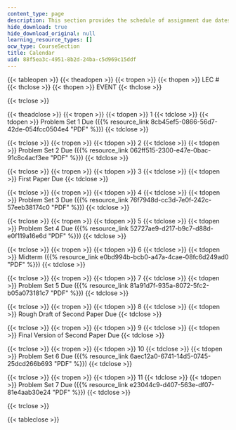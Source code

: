 ```yaml
---
content_type: page
description: This section provides the schedule of assignment due dates and exams.
hide_download: true
hide_download_original: null
learning_resource_types: []
ocw_type: CourseSection
title: Calendar
uid: 88f5ea3c-4951-8b2d-24ba-c5d969c15ddf
---
```


{{< tableopen >}}
{{< theadopen >}}
{{< tropen >}}
{{< thopen >}}
LEC #
{{< thclose >}}
{{< thopen >}}
EVENT
{{< thclose >}}

{{< trclose >}}

{{< theadclose >}}
{{< tropen >}}
{{< tdopen >}}
1
{{< tdclose >}}
{{< tdopen >}}
Problem Set 1 Due ({{% resource_link 8cb45ef5-0866-56d7-42de-054fcc0504e4 "PDF" %}})
{{< tdclose >}}

{{< trclose >}}
{{< tropen >}}
{{< tdopen >}}
2
{{< tdclose >}}
{{< tdopen >}}
Problem Set 2 Due ({{% resource_link 062ff515-2300-e47e-0bac-91c8c4acf3ee "PDF" %}})
{{< tdclose >}}

{{< trclose >}}
{{< tropen >}}
{{< tdopen >}}
3
{{< tdclose >}}
{{< tdopen >}}
First Paper Due
{{< tdclose >}}

{{< trclose >}}
{{< tropen >}}
{{< tdopen >}}
4
{{< tdclose >}}
{{< tdopen >}}
Problem Set 3 Due ({{% resource_link 76f7948d-cc3d-7e0f-242c-57eeb38174c0 "PDF" %}})
{{< tdclose >}}

{{< trclose >}}
{{< tropen >}}
{{< tdopen >}}
5
{{< tdclose >}}
{{< tdopen >}}
Problem Set 4 Due ({{% resource_link 52727ae9-d217-b9c7-d88d-e0f119a16e6d "PDF" %}})
{{< tdclose >}}

{{< trclose >}}
{{< tropen >}}
{{< tdopen >}}
6
{{< tdclose >}}
{{< tdopen >}}
Midterm ({{% resource_link e0bd994b-bcb0-a47a-4cae-08fc6d249ad0 "PDF" %}})
{{< tdclose >}}

{{< trclose >}}
{{< tropen >}}
{{< tdopen >}}
7
{{< tdclose >}}
{{< tdopen >}}
Problem Set 5 Due ({{% resource_link 81a91d7f-935a-8072-5fc2-b05a073181c7 "PDF" %}})
{{< tdclose >}}

{{< trclose >}}
{{< tropen >}}
{{< tdopen >}}
8
{{< tdclose >}}
{{< tdopen >}}
Rough Draft of Second Paper Due
{{< tdclose >}}

{{< trclose >}}
{{< tropen >}}
{{< tdopen >}}
9
{{< tdclose >}}
{{< tdopen >}}
Final Version of Second Paper Due
{{< tdclose >}}

{{< trclose >}}
{{< tropen >}}
{{< tdopen >}}
10
{{< tdclose >}}
{{< tdopen >}}
Problem Set 6 Due ({{% resource_link 6aec12a0-6741-14d5-0745-25dcd266b693 "PDF" %}})
{{< tdclose >}}

{{< trclose >}}
{{< tropen >}}
{{< tdopen >}}
11
{{< tdclose >}}
{{< tdopen >}}
Problem Set 7 Due ({{% resource_link e23044c9-d407-563e-df07-81e4aab30e24 "PDF" %}})
{{< tdclose >}}

{{< trclose >}}

{{< tableclose >}}